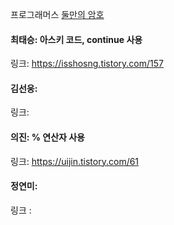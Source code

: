프로그래머스 [둘만의 암호](https://school.programmers.co.kr/learn/courses/30/lessons/155652)<br>

#### 최태승: 아스키 코드, continue 사용
링크: https://isshosng.tistory.com/157

#### 김선웅:
링크:

#### 의진: % 연산자 사용
링크: https://uijin.tistory.com/61

#### 정연미:
링크 : 
